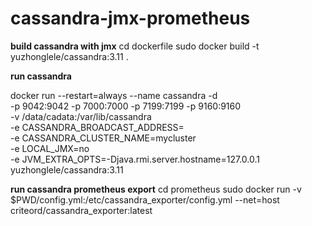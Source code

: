 # cassandra-jmx-prometheus

**build cassandra with jmx**
cd dockerfile
sudo docker build -t yuzhonglele/cassandra:3.11 . 


**run cassandra**

docker run  --restart=always  --name cassandra -d \
 -p 9042:9042  -p 7000:7000 -p 7199:7199 -p  9160:9160 \
-v /data/cadata:/var/lib/cassandra \
-e CASSANDRA_BROADCAST_ADDRESS=<your ip> \
-e CASSANDRA_CLUSTER_NAME=mycluster  \
-e LOCAL_JMX=no \
-e JVM_EXTRA_OPTS=-Djava.rmi.server.hostname=127.0.0.1 \
 yuzhonglele/cassandra:3.11



**run cassandra prometheus export**
cd prometheus
sudo docker run   -v $PWD/config.yml:/etc/cassandra_exporter/config.yml --net=host    criteord/cassandra_exporter:latest
